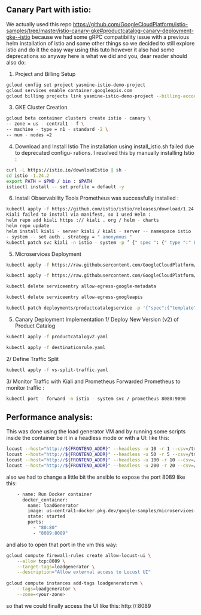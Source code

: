 ## Canary Part with istio:
We actually used this repo https://github.com/GoogleCloudPlatform/istio-samples/tree/master/istio-canary-gke#productcatalog-canary-deployment-gke--istio because we had some gRPC compatibility issue with a previous helm installation of istio and some other things so we decided to still explore istio and do it the easy way using this tuto however it also had some deprecations so anyway here is what we did and you, dear reader should also do:
1. Project and Billing Setup
```bash
gcloud config set project yasmine-istio-demo-project
gcloud services enable container.googleapis.com
gcloud billing projects link yasmine-istio-demo-project --billing-account=
```
3. GKE Cluster Creation
```bash
gcloud beta container clusters create istio - canary \
-- zone = us - central1 - f \
-- machine - type = n1 - standard -2 \
-- num - nodes =2
```

4. Download and Install Istio
The installation using install_istio.sh failed due to deprecated configu-
rations. I resolved this by manually installing Istio :
```bash
curl -L https://istio.io/downloadIstio | sh - 
cd istio -1.24.2
export PATH = $PWD / bin : $PATH
istioctl install -- set profile = default -y
```
6. Install Observability Tools
Prometheus was successfully installed :
```bash
kubectl apply -f https://github.com/istio/istio/releases/download/1.24.2/samples/addons/prometheus.yaml
Kiali failed to install via manifest, so I used Helm :
helm repo add kiali https :// kiali . org / helm - charts
helm repo update
helm install kiali - server kiali / kiali - server -- namespace istio
- system -- set auth . strategy = " anonymous "
kubectl patch svc kiali -n istio - system -p ’ {" spec ": {" type ":" LoadBalancer "}} ’
```
5. Microservices Deployment
```bash
kubectl apply -f https://raw.githubusercontent.com/GoogleCloudPlatform/microservices-demo/master/release/kubernetes-manifests.yaml

kubectl apply -f https://raw.githubusercontent.com/GoogleCloudPlatform/microservices-demo/master/release/istio-manifests.yaml

kubectl delete serviceentry allow-egress-google-metadata

kubectl delete serviceentry allow-egress-googleapis

kubectl patch deployments/productcatalogservice -p '{"spec":{"template":{"metadata":{"labels":{"version":"v1"}}}}}'
```

5. Canary Deployment Implementation
1/ Deploy New Version (v2) of Product Catalog

```bash
kubectl apply -f productcatalogv2.yaml

kubectl apply -f destinationrule.yaml
```
2/ Define Traffic Split
```bash
kubectl apply -f vs-split-traffic.yaml
```
3/ Monitor Traffic with Kiali and Prometheus Forwarded Prometheus to monitor traffic :
```bash
kubectl port - forward -n istio - system svc / prometheus 8080:9090
```

## Performance analysis:
This was done using the load generator VM and by running some scripts inside the container be it in a headless mode or with a UI:
like this:
```bash
locust --host="http://${FRONTEND_ADDR}" --headless -u 10 -r 1 --csv=/tmp/load_10_users
locust --host="http://${FRONTEND_ADDR}" --headless -u 50 -r 5 --csv=/tmp/load_50_users
locust --host="http://${FRONTEND_ADDR}" --headless -u 100 -r 10 --csv=/tmp/load_100_users
locust --host="http://${FRONTEND_ADDR}" --headless -u 200 -r 20 --csv=/tmp/load_200_users
```

also we had to change a little bit the ansible to expose the port 8089 like this:
```bash
    - name: Run Docker container
      docker_container:
        name: loadGenerator
        image: us-central1-docker.pkg.dev/google-samples/microservices-demo/loadgenerator:v0.10.2
        state: started
        ports:
          - "80:80"
          - "8089:8089"
```
and also to open that port in the vm this way:
```bash
gcloud compute firewall-rules create allow-locust-ui \
    --allow tcp:8089 \
    --target-tags=loadgenerator \
    --description="Allow external access to Locust UI"
    
gcloud compute instances add-tags loadgeneratorvm \
    --tags=loadgenerator \
    --zone=<your-zone>
```  
so that we could finally access the UI like this:
http://<VM-IP>:8089


